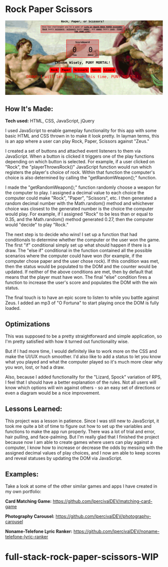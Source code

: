 # Rock Paper Scissors

![alt tag](https://github.com/lpercivalDEV/rock-paper-scissors/blob/master/rpsPreview.png)

## How It's Made:

**Tech used:** HTML, CSS, JavaScript, jQuery

I used JavaScript to enable gameplay functionality for this app with some basic HTML and CSS thrown in to make it look pretty. In layman terms, this is an app where a user can play Rock, Paper, Scissors against "Zeus."

I created a set of buttons and attached event listeners to them via JavaScript. When a button is clicked it triggers one of the play functions depending on which button is selected. For example, if a user clicked on "Rock", the "playerThrowsRock()" JavaScript function would run which registers the player's choice of rock. Within that function the computer's choice is also determined by calling the "getRandomWeapon();" function.

I made the "getRandomWeapon();" function randomly choose a weapon for the computer to play. I assigned a decimal value to each choice the computer could make "Rock", "Paper", "Scissors", etc.  I then generated a random decimal number with the Math.random() method and whichever choice was closest to the generated number is the choice the computer would play. For example, if I assigned "Rock" to be less than or equal to 0.35, and the Math.random() method generated 0.27, then the computer would "decide" to play "Rock."

The next step is to decide who wins!
I set up a function that had conditionals to determine whether the computer or the user won the game. The first "if" conditional simply set up what should happen if there is a draw. The "else if" conditional in the function contained all the possible scenarios where the computer could have won (for example, if the computer chose paper and the user chose rock). If this condition was met, then the status would be populated to the DOM and the counter would be updated. If neither of the above conditions are met, then by default that means that the player must have won. The final "else" condition fires a function to increase the user's score and populates the DOM with the win status.

The final touch is to have an epic score to listen to while you battle against Zeus. I added an mp3 of "O Fortuna" to start playing once the DOM is fully loaded.


## Optimizations

This was supposed to be a pretty straightforward and simple application, so I'm pretty satisfied with how it turned out functionality wise.

But if I had more time, I would definitely like to work more on the CSS and make the UI/UX much smoother. I'd also like to add a status to let you know what you played and what the computer played so it's much more clear why you won, lost, or had a draw.

Also, because I added functionality for the "Lizard, Spock" variation of RPS, I feel that I should have a better explanation of the rules. Not all users will know which options will win against others - so an easy set of directions or even a diagram would be a nice improvement.


## Lessons Learned:

This project was a lesson in patience. Since I was still new to JavaScript, it took me quite a bit of time to figure out how to set up the variables and functions to make the app run properly. There was a lot of trial and error, hair pulling, and face-palming. But I'm really glad that I finished the project because now I am able to create games where users can play against a computer, I know how to increase or decrease the odds by messing with the assigned decimal values of play choices, and I now am able to keep scores and reveal statuses by updating the DOM via JavaScript.


## Examples:
Take a look at some of the other similar games and apps I have created in my own portfolio:

**Card Matching Game:** https://github.com/lpercivalDEV/matching-card-game

**Photography Carousel:** https://github.com/lpercivalDEV/photography-carousel

**Noname-Telefone Lyric Ranker:** https://github.com/lpercivalDEV/noname-telefone-lyric-ranker
# full-stack-rock-paper-scissors-WIP
